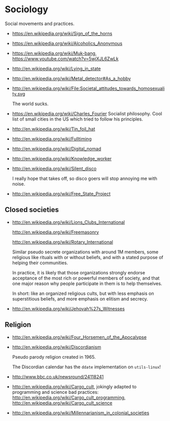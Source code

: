 # Sociology

Social movements and practices.

-   <https://en.wikipedia.org/wiki/Sign_of_the_horns>

-   <https://en.wikipedia.org/wiki/Alcoholics_Anonymous>

-   <https://en.wikipedia.org/wiki/Muk-bang>, <https://www.youtube.com/watch?v=5wjXJL6ZwLk>

-   <http://en.wikipedia.org/wiki/Lying_in_state>

-   <http://en.wikipedia.org/wiki/Metal_detector#As_a_hobby>

-   <http://en.wikipedia.org/wiki/File:Societal_attitudes_towards_homosexuality.svg>

    The world sucks.

-   <https://en.wikipedia.org/wiki/Charles_Fourier> Socialist philosophy. Cool list of small cities in the US which tried to follow his principles.

-   <http://en.wikipedia.org/wiki/Tin_foil_hat>

-   <http://en.wikipedia.org/wiki/Fulltiming>

-   <http://en.wikipedia.org/wiki/Digital_nomad>

-   <http://en.wikipedia.org/wiki/Knowledge_worker>

-   <http://en.wikipedia.org/wiki/Silent_disco>

    I really hope that takes off, so disco goers will stop annoying me with noise.

-   <http://en.wikipedia.org/wiki/Free_State_Project>

## Closed societies

-   <http://en.wikipedia.org/wiki/Lions_Clubs_International>

    <http://en.wikipedia.org/wiki/Freemasonry>

    <http://en.wikipedia.org/wiki/Rotary_International>

    Similar pseudo secrete organizations with around 1M members, some religious like rituals with or without beliefs, and with a stated purpose of helping their communities.

    In practice, it is likely that those organizations strongly endorse acceptance of the most rich or powerful members of society, and that one major reason why people participate in them is to help themselves.

    In short: like an organized religious cults, but with less emphasis on superstitious beliefs, and more emphasis on elitism and secrecy.

-   <http://en.wikipedia.org/wiki/Jehovah%27s_Witnesses>

## Religion

-   <http://en.wikipedia.org/wiki/Four_Horsemen_of_the_Apocalypse>

-   <http://en.wikipedia.org/wiki/Discordianism>

    Pseudo parody religion created in 1965.

    The Discordian calendar has the `ddate` implementation on `utils-linux`!

-   <http://www.bbc.co.uk/newsround/24118241>

-   <http://en.wikipedia.org/wiki/Cargo_cult>, jokingly adapted to programming and science bad practices: <http://en.wikipedia.org/wiki/Cargo_cult_programming>, <http://en.wikipedia.org/wiki/Cargo_cult_science>

-   <http://en.wikipedia.org/wiki/Millennarianism_in_colonial_societies>
